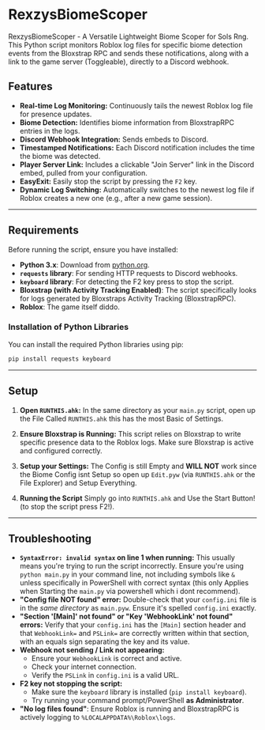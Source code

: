 # RexzysBiomeScoper
RexzysBiomeScoper - A Versatile Lightweight Biome Scoper for Sols Rng.
This Python script monitors Roblox log files for specific biome detection events from the Bloxstrap RPC and sends these notifications, along with a link to the game server (Toggleable), directly to a Discord webhook.

## Features

* **Real-time Log Monitoring:** Continuously tails the newest Roblox log file for presence updates.
* **Biome Detection:** Identifies biome information from BloxstrapRPC entries in the logs.
* **Discord Webhook Integration:** Sends embeds to Discord.
* **Timestamped Notifications:** Each Discord notification includes the time the biome was detected.
* **Player Server Link:** Includes a clickable "Join Server" link in the Discord embed, pulled from your configuration.
* **EasyExit:** Easily stop the script by pressing the `F2` key.
* **Dynamic Log Switching:** Automatically switches to the newest log file if Roblox creates a new one (e.g., after a new game session).

---

## Requirements

Before running the script, ensure you have installed:

* **Python 3.x**: Download from [python.org](https://www.python.org/downloads/).
* **`requests` library**: For sending HTTP requests to Discord webhooks.
* **`keyboard` library**: For detecting the F2 key press to stop the script.
* **Bloxstrap (with Activity Tracking Enabled)**: The script specifically looks for logs generated by Bloxstraps Activity Tracking (BloxstrapRPC).
* **Roblox**: The game itself diddo.

### Installation of Python Libraries

You can install the required Python libraries using pip:

```bash
pip install requests keyboard
```

---

## Setup

1.  **Open `RUNTHIS.ahk`:**
    In the same directory as your `main.py` script, open up the File Called `RUNTHIS.ahk` this has the most Basic of Settings.

2.  **Ensure Bloxstrap is Running:**
    This script relies on Bloxstrap to write specific presence data to the Roblox logs. Make sure Bloxstrap is active and configured correctly.

3. **Setup your Settings:**
    The Config is still Empty and **WILL NOT** work since the Biome Config isnt Setup so open up `Edit.pyw` (via `RUNTHIS.ahk` or the File Explorer) and Setup Everything.

4. **Running the Script**
    Simply go into `RUNTHIS.ahk` and Use the Start Button! (to stop the script press F2!).

---

## Troubleshooting

* **`SyntaxError: invalid syntax` on line 1 when running:** This usually means you're trying to run the script incorrectly. Ensure you're using `python main.py` in your command line, not including symbols like `&` unless specifically in PowerShell with correct syntax (this only Applies when Starting the `main.py` via powershell which i dont recommend).
* **"Config file NOT found" error:** Double-check that your `config.ini` file is in the *same directory* as `main.pyw`. Ensure it's spelled `config.ini` exactly.
* **"Section '[Main]' not found" or "Key 'WebhookLink' not found" errors:** Verify that your `config.ini` has the `[Main]` section header and that `WebhookLink=` and `PSLink=` are correctly written within that section, with an equals sign separating the key and its value.
* **Webhook not sending / Link not appearing:**
    * Ensure your `WebhookLink` is correct and active.
    * Check your internet connection.
    * Verify the `PSLink` in `config.ini` is a valid URL.
* **F2 key not stopping the script:**
    * Make sure the `keyboard` library is installed (`pip install keyboard`).
    * Try running your command prompt/PowerShell **as Administrator**.
* **"No log files found"**: Ensure Roblox is running and BloxstrapRPC is actively logging to `%LOCALAPPDATA%\Roblox\logs`.
